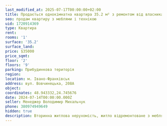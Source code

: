 ```yaml
---
last_modified_at: 2025-07-17T00:00:00+02:00
title: Продається однокімнатна квартира 35.2 м² з ремонтом від власника на Вовчинецькій
seo: продам квартиру з меблями і технікою
uid: 1720914369
type: Квартира
rent:
rooms: '1'
surface: '35.2'
surface_land:
price: $35000
price_sqmt:
floor: '2'
floors: '9'
parking: Прибудинкова територія
region:
location: м. Івано-Франківськ
address: вул. Вовчинецька, 208А
object:
coordinates: 48.943332,24.745676
date: 2024-07-14T00:00:00.000Z
seller: Менеджер Володимир Михальчук
phone: 380974949649
hidden: true
description: Вторинна житлова нерухомість, житло відремонтоване з меблями і технікою, придатне і готове для проживання
---
```

